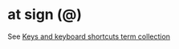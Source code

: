 # at sign (@)

See [Keys and keyboard shortcuts term collection](../term-collections/keys-keyboard-shortcuts.md)
